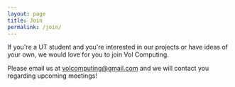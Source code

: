 ```yaml
---
layout: page
title: Join
permalink: /join/
---
```


If you're a UT student and you're interested in our projects or have ideas of your own, we would love for you to join Vol Computing.  

Please email us at [volcomputing@gmail.com](mailto:volcomputing@gmail.com) and we will contact you regarding upcoming meetings!
